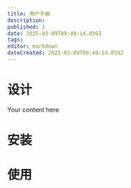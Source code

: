 ```yaml
---
title: 用户手册
description: 
published: 1
date: 2025-03-09T09:49:14.859Z
tags: 
editor: markdown
dateCreated: 2025-03-09T09:49:14.859Z
---
```


# 设计
Your content here

# 安装

# 使用